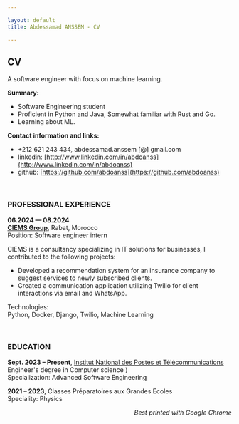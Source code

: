```yaml
---

layout: default
title: Abdessamad ANSSEM - CV

---
```



## CV

A software engineer with focus on machine learning. 


**Summary:**

- Software Engineering student
- Proficient in Python and Java, Somewhat familiar with Rust and Go.
- Learning about ML.


**Contact information and links:**

- +212 621 243 434, abdessamad.anssem [@] gmail.com
- linkedin: [http://www.linkedin.com/in/abdoanss](http://www.linkedin.com/in/abdoanss)
- github: [https://github.com/abdoanss](https://github.com/abdoanss)



&nbsp;

### PROFESSIONAL EXPERIENCE

<strong>06.2024 &mdash; 08.2024</strong><br/>
<strong>[CIEMS Group](https://ciems.ma/)</strong>, Rabat, Morocco<br/>
Position: Software engineer intern<br/>

CIEMS is a consultancy specializing in IT solutions for businesses, I contributed to the following projects:

- Developed a recommendation system for an insurance company to suggest services to newly subscribed clients.
- Created a communication application utilizing Twilio for client interactions via email and WhatsApp.

Technologies:<br/>
Python, Docker, Django, Twilio, Machine Learning <br/>


&nbsp;
<!-- 
<strong>08.2017 &mdash; 08.2018</strong><br/>
<strong>[Simplaex](http://www.simplaex.com)</strong>, Berlin, Germany<br/>
Position: Data Scientist/Engineer<br/>

Simplaex is an adtech company in the RTB space with two products: demand-side campaign optimization and supply-side yield optimization.
At Simplaex I designed, developed and maintained the ML infrastructure for processing 3+ bln events per day with 100+ mln unique daily users. Also, I was involved in several projects, including 

- User profiling, gender and age classification
- Funnel modeling: predicting the probability of click, install, and payment

Technologies:<br/>
Scala, Python, Spark & PySpark, AWS, Luigi, Docker, JavaScript<br/>

&nbsp;

Summary of prior experience:

* <strong>2015 &ndash; 2017</strong>, [Searchmetrics](http://www.searchmetrics.com) &ndash; Data Scientist &ndash; Berlin, Germany
* <strong>2015 &ndash; 2015</strong>, [DIMA Group](http://www.dima.tu-berlin.de/) at [TU Berlin](http://www.tu-berlin.de/) &ndash; Research Assistant &ndash; Berlin, Germany
* <strong>2013 &ndash; 2014</strong>, Small Software Factory &ndash; Data Scientist &ndash; Remote
* <strong>2012 &ndash; 2013</strong>, <a href="http://www.ubs.com/">UBS</a> via <a href="http://www.luxoft.com/">Luxoft</a> &ndash; Java &ndash; Poland
* <strong>2011 &ndash; 2012</strong>, <a href="http://intech-global.com/">Intech</a> for Tele2 &ndash; Java &ndash; Russia
* <strong>2011 &ndash; 2012</strong>, Open source project <a href="http://jtalks.org">JTalks.org</a> &ndash; Team Lead (Java)
* <strong>2010 &ndash; 2011</strong>, <a href="https://www.amazonrobotics.com/">Amazon Robotics</a> via <a href="https://www.auriga.com/">Auriga</a> &ndash; Java &ndash; Russia
* <strong>2010 &ndash; 2010</strong>, Boston University, Cognitive Neuroscience Lab &ndash; Research Assistant &ndash; USA
* <strong>2007 &ndash; 2008</strong>, FESA, Mathematical Simulations Lab &ndash; Research Assistant &ndash; Russia -->

<!-- &nbsp; -->
<!-- 
### PUBLICATIONS & PROJECTS

**Books:**

- [Mastering Java for Data Science](https://www.packtpub.com/big-data-and-business-intelligence/mastering-java-data-science), 2017.
- [TensorFlow Deep Learning Projects](https://www.packtpub.com/big-data-and-business-intelligence/tensorflow-deep-learning-projects), 2018.


**Papers:**

- Moritz Schubotz, Abdessamad ANSSEM, and others. Semantification of Identifiers in Mathematics for Better Math Information Retrieval. SIGIR '16. ([DOI](http://dx.doi.org/10.1145/2911451.2911503))
- Abdessamad ANSSEM. Large-Scale Vandalism Detection with Linear Classifiers. WSDM Cup 2017 Notebook Papers. ([pdf](http://www.uni-weimar.de/medien/webis/events/wsdm-cup-17/wsdmcup17-papers-final/wsdmcup17-vandalism-detection/grigorev17-notebook.pdf)) -->

<!-- 
**Competitions:**

- [Home Depot Product Search Relevance](https://www.kaggle.com/c/home-depot-product-search-relevance) (top 100)
- [Avito Duplicate Ads Detection](https://www.kaggle.com/c/avito-duplicate-ads-detection) (top 10)
- [CIKM Cup 2016 Track 1: Cross-Device Linking](https://competitions.codalab.org/competitions/11171) (top 10)
- [WSDM Cup 2017: Vandalism Detection](http://www.wsdm-cup-2017.org/vandalism-detection.html) (2nd place)
- [Outbrain Click Prediction](https://www.kaggle.com/c/outbrain-click-prediction) (top 15)
- [Unpossibly Instagram Challenge](http://live.unpossib.ly/instagram) (1st place)
- [Growing Instability: Classifying Crisis Reports](https://www.datasciencechallenge.org/challenges/2/growing-instability) (top 10)
- [Clickbait Challenge](http://clickbait-challenge.org) (3rd place)
- [NIPS'17 Criteo Ad Placement Challenge](https://www.crowdai.org/challenges/nips-17-workshop-criteo-ad-placement-challenge) (1st place)


&nbsp; -->

### EDUCATION

**Sept. 2023 &ndash; Present**, [Institut National des Postes et Télécommunications](https://www.inpt.ac.ma/)<br/>
Engineer's degree in Computer science )<br/>
Specialization: Advanced Software Engineering<br/>

**2021 &ndash; 2023**, Classes Préparatoires aux Grandes Ecoles<br/>
Speciality: Physics<br/>



<div align="right"><i>Best printed with Google Chrome</i></div>

